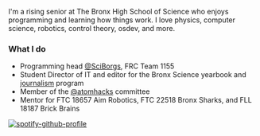 <!--- This README is used in the rendering of my website -->

I'm a rising senior at The Bronx High School of Science who enjoys programming and learning how things work. I love physics, computer science, robotics, control theory, osdev, and more.

### What I do
- Programming head [@SciBorgs](https://github.com/SciBorgs), FRC Team 1155
- Student Director of IT and editor for the Bronx Science yearbook and [journalism](https://thesciencesurvey.com/) program
- Member of the [@atomhacks](https://github.com/atomhacks) committee
- Mentor for FTC 18657 Aim Robotics, FTC 22518 Bronx Sharks, and FLL 18187 Brick Brains

[![spotify-github-profile](https://spotify-github-profile.vercel.app/api/view?uid=84fargo16nk7b2dmlrw72xz8l&cover_image=true&theme=natemoo-re&show_offline=false&background_color=121212&interchange=false&bar_color=53b14f&bar_color_cover=true)](https://github.com/kittinan/spotify-github-profile)
